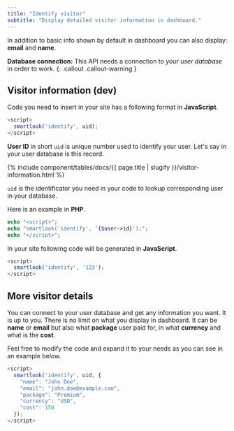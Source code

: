 ```yaml
---
title: "Identify visitor"
subtitle: "Display detailed visitor information in dashboard."
---
```


In addition to basic info shown by default in dashboard you can also display: **email** and **name**.

**Database connection:** This API needs a connection to *your user database* in order to work.
{: .callout .callout-warning }

## Visitor information (dev)

Code you need to insert in your site has a following format in **JavaScript**.

```js
<script>
  smartlook('identify', uid);
</script>
```

**User ID** in short `uid` is unique number used to identify your user. Let's say in your user database is this record. 

{% include component/tables/docs/{{ page.title | slugify }}/visitor-information.html %}

`uid` is the identificator you need in your code to lookup corresponding user in your database.

Here is an example in **PHP**.

```php
echo "<script>"; 
echo "smartlook('identify', '{$user->id}');";
echo "</script>";
```

In your site following code will be generated in **JavaScript**.

```js
<script> 
  smartlook('identify', '123');
</script>
```

## More visitor details

You can connect to your user database and get any information you want. It is up to you. There is no limit on what you display in dashboard. It can be **name** or **email** but also what **package** user paid for, in what **currency** and what is the **cost**.

Feel free to modify the code and expand it to your needs as you can see in an example below.

```js
<script>
  smartlook('identify', uid, {
    "name": "John Doe",
    "email": "john.doe@example.com",
    "package": "Premium",
    "currency": "USD",
    "cost": 150
  });
</script>
```
